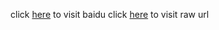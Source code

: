 click [here](http://www.baidu.com) to visit baidu
click [here](https://github.com/udacity/create-your-own-adventure) to visit raw url
